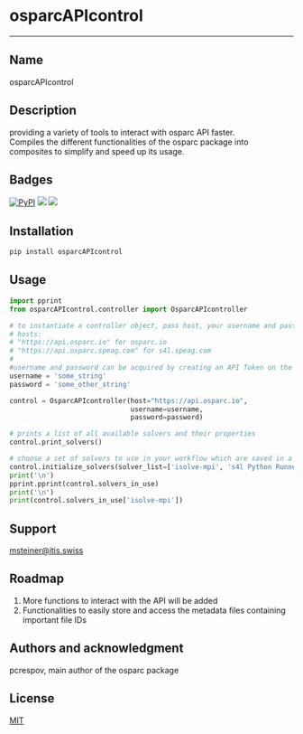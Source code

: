 # osparcAPIcontrol



***

## Name
osparcAPIcontrol

## Description
providing a variety of tools to interact with osparc API faster. <br /> 
Compiles the different functionalities of the osparc package into composites to simplify and speed up its usage. 
## Badges
[![PyPI](https://img.shields.io/pypi/v/osparcAPIcontrol)](https://pypi.org/project/osparcAPIcontrol/)
[![](https://img.shields.io/pypi/status/osparcAPIcontrol)](https://pypi.org/project/osparcAPIcontrol/)
[![](https://img.shields.io/pypi/l/osparcAPIcontrol )](https://pypi.org/project/osparcAPIcontrol/)
## Installation
```bash
pip install osparcAPIcontrol
```
## Usage
```python
import pprint
from osparcAPIcontrol.controller import OsparcAPIcontroller

# to instantiate a controller object, pass host, your username and password. 
# hosts:
# "https://api.osparc.io" for osparc.io
# "https://api.osparc.speag.com" for s4l.speag.com
#
#username and password can be acquired by creating an API Token on the respective website.
username = 'some_string'
password = 'some_other_string'

control = OsparcAPIcontroller(host="https://api.osparc.io",
                              username=username,
                              password=password)

# prints a list of all available solvers and their properties
control.print_solvers()

# choose a set of solvers to use in your workflow which are saved in a dictionary
control.initialize_solvers(solver_list=['isolve-mpi', 's4l Python Runner'])
print('\n')
pprint.pprint(control.solvers_in_use)
print('\n')
print(control.solvers_in_use['isolve-mpi'])
```
## Support
msteiner@itis.swiss

## Roadmap
1. More functions to interact with the API will be added
2. Functionalities to easily store and access the metadata files containing important file IDs

## Authors and acknowledgment
pcrespov, main author of the osparc package

## License
[MIT](https://choosealicense.com/licenses/mit/)

